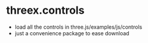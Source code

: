 threex.controls
===============

* load all the controls in three.js/examples/js/controls
* just a convenience package to ease download